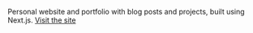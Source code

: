 Personal website and portfolio with blog posts and projects, built using Next.js. [Visit the site](https://sameeramadushan.me)

